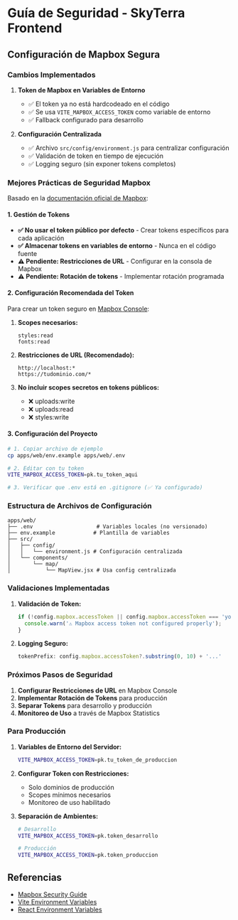 # Guía de Seguridad - SkyTerra Frontend

## Configuración de Mapbox Segura

### Cambios Implementados

1. **Token de Mapbox en Variables de Entorno**
   - ✅ El token ya no está hardcodeado en el código
   - ✅ Se usa `VITE_MAPBOX_ACCESS_TOKEN` como variable de entorno
   - ✅ Fallback configurado para desarrollo

2. **Configuración Centralizada**
   - ✅ Archivo `src/config/environment.js` para centralizar configuración
   - ✅ Validación de token en tiempo de ejecución
   - ✅ Logging seguro (sin exponer tokens completos)

### Mejores Prácticas de Seguridad Mapbox

Basado en la [documentación oficial de Mapbox](https://docs.mapbox.com/help/troubleshooting/how-to-use-mapbox-securely/):

#### 1. Gestión de Tokens
- **✅ No usar el token público por defecto** - Crear tokens específicos para cada aplicación
- **✅ Almacenar tokens en variables de entorno** - Nunca en el código fuente
- **⚠️ Pendiente: Restricciones de URL** - Configurar en la consola de Mapbox
- **⚠️ Pendiente: Rotación de tokens** - Implementar rotación programada

#### 2. Configuración Recomendada del Token

Para crear un token seguro en [Mapbox Console](https://console.mapbox.com/account/access-tokens/):

1. **Scopes necesarios:**
   ```
   styles:read
   fonts:read
   ```

2. **Restricciones de URL (Recomendado):**
   ```
   http://localhost:*
   https://tudominio.com/*
   ```

3. **No incluir scopes secretos en tokens públicos:**
   - ❌ uploads:write
   - ❌ uploads:read
   - ❌ styles:write

#### 3. Configuración del Proyecto

```bash
# 1. Copiar archivo de ejemplo
cp apps/web/env.example apps/web/.env

# 2. Editar con tu token
VITE_MAPBOX_ACCESS_TOKEN=pk.tu_token_aqui

# 3. Verificar que .env está en .gitignore (✅ Ya configurado)
```

### Estructura de Archivos de Configuración

```
apps/web/
├── .env                    # Variables locales (no versionado)
├── env.example            # Plantilla de variables
├── src/
│   ├── config/
│   │   └── environment.js # Configuración centralizada
│   └── components/
│       └── map/
│           └── MapView.jsx # Usa config centralizada
```

### Validaciones Implementadas

1. **Validación de Token:**
   ```javascript
   if (!config.mapbox.accessToken || config.mapbox.accessToken === 'your_mapbox_access_token_here') {
     console.warn('⚠️ Mapbox access token not configured properly');
   }
   ```

2. **Logging Seguro:**
   ```javascript
   tokenPrefix: config.mapbox.accessToken?.substring(0, 10) + '...'
   ```

### Próximos Pasos de Seguridad

1. **Configurar Restricciones de URL** en Mapbox Console
2. **Implementar Rotación de Tokens** para producción
3. **Separar Tokens** para desarrollo y producción
4. **Monitoreo de Uso** a través de Mapbox Statistics

### Para Producción

1. **Variables de Entorno del Servidor:**
   ```bash
   VITE_MAPBOX_ACCESS_TOKEN=pk.tu_token_de_produccion
   ```

2. **Configurar Token con Restricciones:**
   - Solo dominios de producción
   - Scopes mínimos necesarios
   - Monitoreo de uso habilitado

3. **Separación de Ambientes:**
   ```bash
   # Desarrollo
   VITE_MAPBOX_ACCESS_TOKEN=pk.token_desarrollo
   
   # Producción  
   VITE_MAPBOX_ACCESS_TOKEN=pk.token_produccion
   ```

## Referencias

- [Mapbox Security Guide](https://docs.mapbox.com/help/troubleshooting/how-to-use-mapbox-securely/)
- [Vite Environment Variables](https://vitejs.dev/guide/env-and-mode.html)
- [React Environment Variables](https://create-react-app.dev/docs/adding-custom-environment-variables/) 

